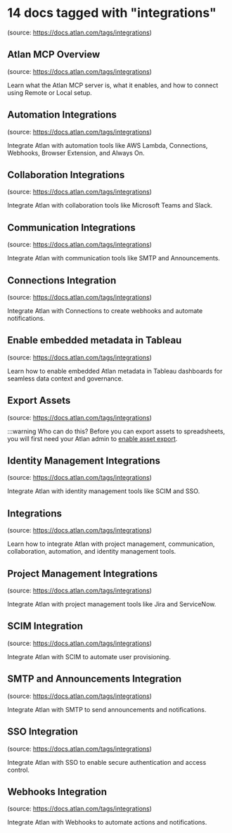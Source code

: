 # 14 docs tagged with "integrations"
(source: https://docs.atlan.com/tags/integrations)



## Atlan MCP Overview
(source: https://docs.atlan.com/tags/integrations)

Learn what the Atlan MCP server is, what it enables, and how to connect using Remote or Local setup.



## Automation Integrations
(source: https://docs.atlan.com/tags/integrations)

Integrate Atlan with automation tools like AWS Lambda, Connections, Webhooks, Browser Extension, and Always On.



## Collaboration Integrations
(source: https://docs.atlan.com/tags/integrations)

Integrate Atlan with collaboration tools like Microsoft Teams and Slack.



## Communication Integrations
(source: https://docs.atlan.com/tags/integrations)

Integrate Atlan with communication tools like SMTP and Announcements.



## Connections Integration
(source: https://docs.atlan.com/tags/integrations)

Integrate Atlan with Connections to create webhooks and automate notifications.



## Enable embedded metadata in Tableau
(source: https://docs.atlan.com/tags/integrations)

Learn how to enable embedded Atlan metadata in Tableau dashboards for seamless data context and governance.



## Export Assets
(source: https://docs.atlan.com/tags/integrations)

:::warning Who can do this? Before you can export assets to spreadsheets, you will first need your Atlan admin to [enable asset export](enable-asset-export).



## Identity Management Integrations
(source: https://docs.atlan.com/tags/integrations)

Integrate Atlan with identity management tools like SCIM and SSO.



## Integrations
(source: https://docs.atlan.com/tags/integrations)

Learn how to integrate Atlan with project management, communication, collaboration, automation, and identity management tools.



## Project Management Integrations
(source: https://docs.atlan.com/tags/integrations)

Integrate Atlan with project management tools like Jira and ServiceNow.



## SCIM Integration
(source: https://docs.atlan.com/tags/integrations)

Integrate Atlan with SCIM to automate user provisioning.



## SMTP and Announcements Integration
(source: https://docs.atlan.com/tags/integrations)

Integrate Atlan with SMTP to send announcements and notifications.



## SSO Integration
(source: https://docs.atlan.com/tags/integrations)

Integrate Atlan with SSO to enable secure authentication and access control.



## Webhooks Integration
(source: https://docs.atlan.com/tags/integrations)

Integrate Atlan with Webhooks to automate actions and notifications.
